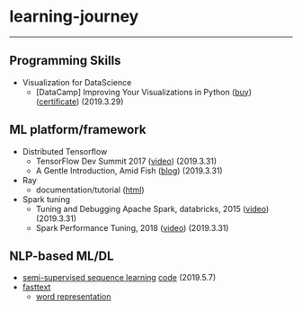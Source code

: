 # learning-journey
---

## Programming Skills
- Visualization for DataScience
  - [DataCamp] Improving Your Visualizations in Python ([buy](https://www.datacamp.com/courses/improving-your-data-visualizations-in-python))([certificate](https://www.datacamp.com/statement-of-accomplishment/course/27cd42680aa2009e96d3e3d897a9031067aefd55)) (2019.3.29)


## ML platform/framework
- Distributed Tensorflow
  - TensorFlow Dev Summit 2017 ([video](https://youtu.be/la_M6bCV91M)) (2019.3.31)
  - A Gentle Introduction, Amid Fish ([blog](http://amid.fish/distributed-tensorflow-a-gentle-introduction)) (2019.3.31)
- Ray
  - documentation/tutorial ([html](https://ray.readthedocs.io/en/latest/index.html))
- Spark tuning
  - Tuning and Debugging Apache Spark, databricks, 2015 ([video](https://youtu.be/kkOG_aJ9KjQ)) (2019.3.31)
  - Spark Performance Tuning, 2018 ([video](https://youtu.be/LtcPhcHAvLw)) (2019.3.31)
  

## NLP-based ML/DL
- [semi-supervised sequence learning](https://arxiv.org/abs/1511.01432) [code](https://github.com/dongjun-Lee/transfer-learning-text-tf) (2019.5.7)
- [fasttext](https://fasttext.cc/docs/en/support.html)
  - [word representation](https://fasttext.cc/docs/en/unsupervised-tutorial.html)